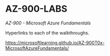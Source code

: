 # AZ-900-LABS
<em>AZ-900 - Microsoft Azure Fundamentals</em>
</br>

Hyperlinks to each of the walkthroughs.

https://microsoftlearning.github.io/AZ-900T0x-MicrosoftAzureFundamentals/
